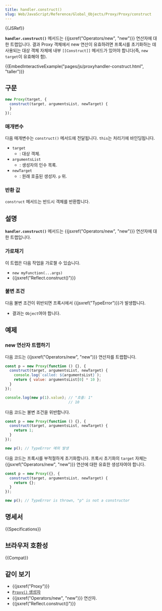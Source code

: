 ```yaml
---
title: handler.construct()
slug: Web/JavaScript/Reference/Global_Objects/Proxy/Proxy/construct
---
```


{{JSRef}}

**`handler.construct()`** 메서드는 {{jsxref("Operators/new", "new")}} 연산자에 대한 트랩입니다. 결과 Proxy 객체에서 new 연산이 유효하려면 프록시를 초기화하는 데 사용되는 대상 객체 자체에 내부 `[[Construct]]` 메서드가 있어야 합니다(즉, `new target`이 유효해야 함).

{{EmbedInteractiveExample("pages/js/proxyhandler-construct.html", "taller")}}

## 구문

```js
new Proxy(target, {
  construct(target, argumentsList, newTarget) {
  }
});
```

### 매개변수

다음 매개변수는 `construct()` 메서드에 전달됩니다. `this`는 처리기에 바인딩됩니다.

- `target`
  - : 대상 객체.
- `argumentsList`
  - : 생성자의 인수 목록.
- `newTarget`
  - : 원래 호출된 생성자. `p` 위.

### 반환 값

`construct` 메서드는 반드시 객체를 반환합니다.

## 설명

**`handler.construct()`** 메서드는 {{jsxref("Operators/new", "new")}} 연산자에 대한 트랩입니다.

### 가로채기

이 트랩은 다음 작업을 가로챌 수 있습니다.

- `new myFunction(...args)`
- {{jsxref("Reflect.construct()")}}

### 불변 조건

다음 불변 조건이 위반되면 프록시에서 {{jsxref("TypeError")}}가 발생합니다.

- 결과는 `Object`여야 합니다.

## 예제

### new 연산자 트랩하기

다음 코드는 {{jsxref("Operators/new", "new")}} 연산자를 트랩합니다.

```js
const p = new Proxy(function () {}, {
  construct(target, argumentsList, newTarget) {
    console.log(`called: ${argumentsList}`);
    return { value: argumentsList[0] * 10 };
  }
});

console.log(new p(1).value); // "호출: 1"
                             // 10
```

다음 코드는 불변 조건을 위반합니다.

```js example-bad
const p = new Proxy(function () {}, {
  construct(target, argumentsList, newTarget) {
    return 1;
  }
});

new p(); // TypeError 예외 발생
```

다음 코드는 프록시를 부적절하게 초기화합니다. 프록시 초기화의 `target` 자체는 {{jsxref("Operators/new", "new")}} 연산에 대한 유효한 생성자여야 합니다.

```js example-bad
const p = new Proxy({}, {
  construct(target, argumentsList, newTarget) {
    return {};
  }
});

new p(); // TypeError is thrown, "p" is not a constructor
```

## 명세서

{{Specifications}}

## 브라우저 호환성

{{Compat}}

## 같이 보기

- {{jsxref("Proxy")}}
- [`Proxy()` 생성자](/ko/docs/Web/JavaScript/Reference/Global_Objects/Proxy/Proxy)
- {{jsxref("Operators/new", "new")}} 연산자.
- {{jsxref("Reflect.construct()")}}
